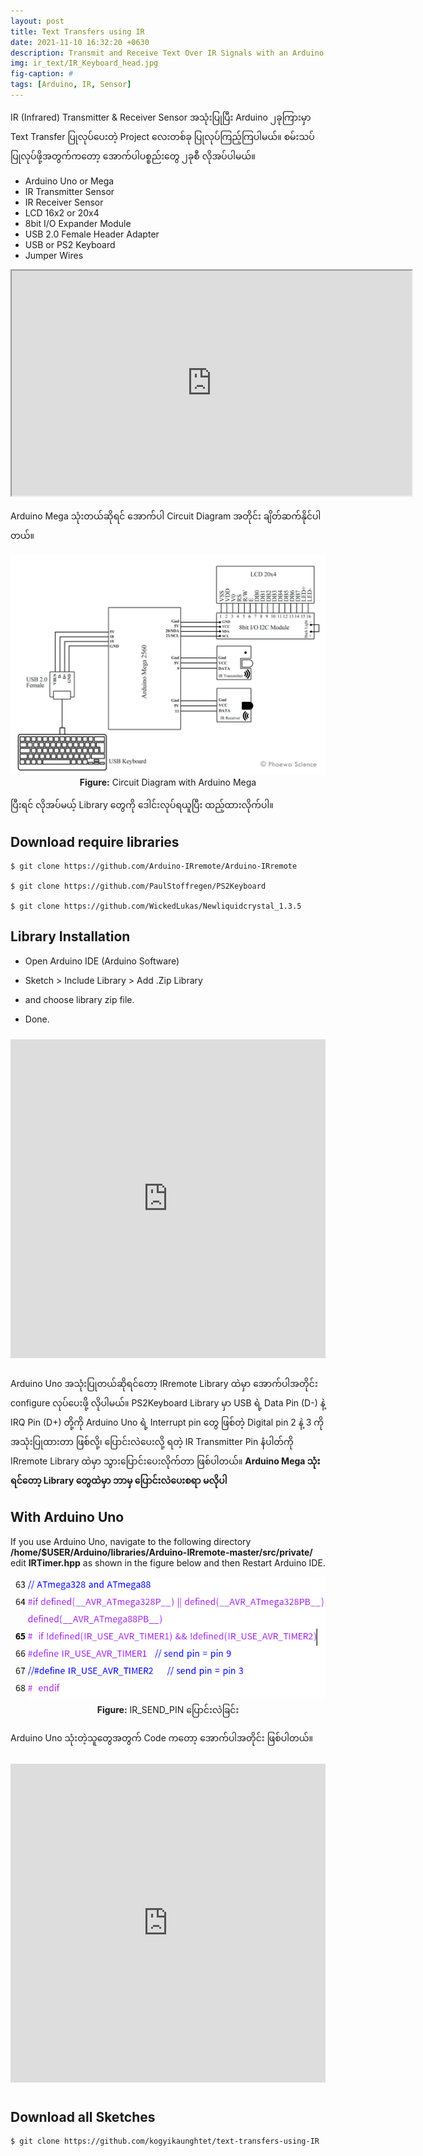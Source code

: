 ```yaml
---
layout: post
title: Text Transfers using IR
date: 2021-11-10 16:32:20 +0630
description: Transmit and Receive Text Over IR Signals with an Arduino
img: ir_text/IR_Keyboard_head.jpg
fig-caption: #
tags: [Arduino, IR, Sensor]
---
```


IR (Infrared) Transmitter & Receiver Sensor အသုံးပြုပြီး Arduino ၂ခုကြားမှာ Text Transfer ပြုလုပ်ပေးတဲ့ Project လေးတစ်ခု ပြုလုပ်ကြည့်ကြပါမယ်။ စမ်းသပ်ပြုလုပ်ဖို့အတွက်ကတော့ အောက်ပါပစ္စည်းတွေ ၂ခုစီ လိုအပ်ပါမယ်။

   * Arduino Uno or Mega
   * IR Transmitter Sensor
   * IR Receiver Sensor
   * LCD 16x2 or 20x4
   * 8bit I/O Expander Module
   * USB 2.0 Female Header Adapter
   * USB or PS2 Keyboard
   * Jumper Wires

<div class="responsive-embed flex-video">
<iframe width="640" height="360" src="https://www.youtube.com/embed/69sT6WVUgx4" title="YouTube video player" gesture="media" allow="encrypted-media" allowfullscreen></iframe>
</div>

Arduino Mega သုံးတယ်ဆိုရင် အောက်ပါ Circuit Diagram အတိုင်း ချိတ်ဆက်နိုင်ပါတယ်။

<p align="center">
<img src="/assets/img/ir_text/ir_circuit.jpg">
<br>
<a><b>Figure:</b> Circuit Diagram with Arduino Mega</a>
</p>

ပြီးရင် လိုအပ်မယ့် Library တွေကို ဒေါင်းလုပ်ရယူပြီး ထည့်ထားလိုက်ပါ။

## Download require libraries
~~~~~~~~
$ git clone https://github.com/Arduino-IRremote/Arduino-IRremote
 
$ git clone https://github.com/PaulStoffregen/PS2Keyboard

$ git clone https://github.com/WickedLukas/Newliquidcrystal_1.3.5
~~~~~~~~
    
## Library Installation

* Open Arduino IDE (Arduino Software)

* Sketch > Include Library > Add .Zip Library

* and choose library zip file.

* Done.

<iframe src="https://create.arduino.cc/editor/kogyikaunghtet/d0256594-c948-46f4-a58d-914e8280acd0/preview?embed" style="height:510px;width:100%;margin:10px 0" frameborder=0></iframe>

Arduino Uno အသုံးပြုတယ်ဆိုရင်တော့ IRremote Library ထဲမှာ အောက်ပါအတိုင်း configure လုပ်ပေးဖို့ လိုပါမယ်။ PS2Keyboard Library မှာ USB ရဲ့ Data Pin (D-) နဲ့ IRQ Pin (D+) တို့ကို Arduino Uno ရဲ့ Interrupt pin တွေ ဖြစ်တဲ့ Digital pin 2 နဲ့ 3 ကို အသုံးပြုထားတာ ဖြစ်လို့၊ ပြောင်းလဲပေးလို့ ရတဲ့ IR Transmitter Pin နံပါတ်ကို IRremote Library ထဲမှာ သွားပြောင်းပေးလိုက်တာ ဖြစ်ပါတယ်။ **Arduino Mega သုံးရင်တော့ Library တွေထဲမှာ ဘာမှ ပြောင်းလဲပေးစရာ မလိုပါ**

## With Arduino Uno
If you use Arduino Uno, navigate to the following directory
<br>
**/home/$USER/Arduino/libraries/Arduino-IRremote-master/src/private/**
<br>
edit **IRTimer.hpp** as shown in the figure below and then Restart Arduino IDE.

<p align="center">
<img src="/assets/img/ir_text/IRTimer.png">
<br>
<a><b>Figure:</b> IR_SEND_PIN ပြောင်းလဲခြင်း</a>
</p>

Arduino Uno သုံးတဲ့သူတွေအတွက် Code ကတော့ အောက်ပါအတိုင်း ဖြစ်ပါတယ်။

<iframe src="https://create.arduino.cc/editor/kogyikaunghtet/102950fd-0c3d-4d19-8762-e7e1377e3caf/preview?embed" style="height:510px;width:100%;margin:10px 0" frameborder=0></iframe>

## Download all Sketches
~~~~~~~~
$ git clone https://github.com/kogyikaunghtet/text-transfers-using-IR
~~~~~~~~
